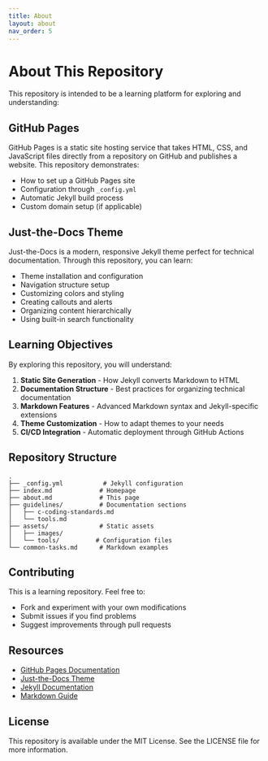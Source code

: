 ```yaml
---
title: About
layout: about
nav_order: 5
---
```


# About This Repository

This repository is intended to be a learning platform for exploring and understanding:

## GitHub Pages

GitHub Pages is a static site hosting service that takes HTML, CSS, and JavaScript files directly from a repository on GitHub and publishes a website. This repository demonstrates:

- How to set up a GitHub Pages site
- Configuration through `_config.yml`
- Automatic Jekyll build process
- Custom domain setup (if applicable)

## Just-the-Docs Theme

Just-the-Docs is a modern, responsive Jekyll theme perfect for technical documentation. Through this repository, you can learn:

- Theme installation and configuration
- Navigation structure setup
- Customizing colors and styling
- Creating callouts and alerts
- Organizing content hierarchically
- Using built-in search functionality

## Learning Objectives

By exploring this repository, you will understand:

1. **Static Site Generation** - How Jekyll converts Markdown to HTML
2. **Documentation Structure** - Best practices for organizing technical documentation
3. **Markdown Features** - Advanced Markdown syntax and Jekyll-specific extensions
4. **Theme Customization** - How to adapt themes to your needs
5. **CI/CD Integration** - Automatic deployment through GitHub Actions

## Repository Structure

```
.
├── _config.yml           # Jekyll configuration
├── index.md             # Homepage
├── about.md             # This page
├── guidelines/          # Documentation sections
│   ├── c-coding-standards.md
│   └── tools.md
├── assets/              # Static assets
│   ├── images/
│   └── tools/          # Configuration files
└── common-tasks.md      # Markdown examples
```

## Contributing

This is a learning repository. Feel free to:

- Fork and experiment with your own modifications
- Submit issues if you find problems
- Suggest improvements through pull requests

## Resources

- [GitHub Pages Documentation](https://docs.github.com/en/pages)
- [Just-the-Docs Theme](https://just-the-docs.github.io/just-the-docs/)
- [Jekyll Documentation](https://jekyllrb.com/docs/)
- [Markdown Guide](https://www.markdownguide.org/)

## License

This repository is available under the MIT License. See the LICENSE file for more information.
